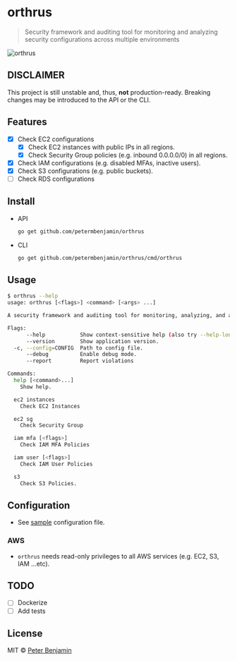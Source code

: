 # orthrus

> Security framework and auditing tool for monitoring and analyzing security configurations across multiple environments

![orthrus](orthrus.png)

## DISCLAIMER

This project is still unstable and, thus, **not** production-ready. Breaking changes may be introduced to the API or the CLI.

## Features

- [x] Check EC2 configurations
    - [x] Check EC2 instances with public IPs in all regions.
    - [x] Check Security Group policies (e.g. inbound 0.0.0.0/0) in all regions.
- [x] Check IAM configurations (e.g. disabled MFAs, inactive users).
- [x] Check S3 configurations (e.g. public buckets).
- [ ] Check RDS configurations

## Install

- API
  ```sh
  go get github.com/petermbenjamin/orthrus
  ```

- CLI
  ```sh
  go get github.com/petermbenjamin/orthrus/cmd/orthrus
  ```

## Usage

```sh
$ orthrus --help
usage: orthrus [<flags>] <command> [<args> ...]

A security framework and auditing tool for monitoring, analyzing, and alerting on security configurations across multiple environments.

Flags:
      --help           Show context-sensitive help (also try --help-long and --help-man).
      --version        Show application version.
  -c, --config=CONFIG  Path to config file.
      --debug          Enable debug mode.
      --report         Report violations

Commands:
  help [<command>...]
    Show help.

  ec2 instances
    Check EC2 Instances

  ec2 sg
    Check Security Group

  iam mfa [<flags>]
    Check IAM MFA Policies

  iam user [<flags>]
    Check IAM User Policies

  s3
    Check S3 Policies.

```

## Configuration

- See [sample][sample-config] configuration file.

### AWS

- `orthrus` needs read-only privileges to all AWS services (e.g. EC2, S3, IAM ...etc).

## TODO

- [ ] Dockerize
- [ ] Add tests

## License

MIT &copy; [Peter Benjamin](https://github.com/petermbenjamin)

[sample-config]: orthrus.sample.yml
